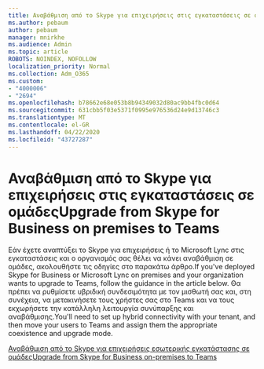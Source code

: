 ```yaml
---
title: Αναβάθμιση από το Skype για επιχειρήσεις στις εγκαταστάσεις σε ομάδες
ms.author: pebaum
author: pebaum
manager: mnirkhe
ms.audience: Admin
ms.topic: article
ROBOTS: NOINDEX, NOFOLLOW
localization_priority: Normal
ms.collection: Adm_O365
ms.custom:
- "4000006"
- "2694"
ms.openlocfilehash: b78662e68e053b8b94349032d80ac9bb4fbc0d64
ms.sourcegitcommit: 631cbb5f03e5371f0995e976536d24e9d13746c3
ms.translationtype: MT
ms.contentlocale: el-GR
ms.lasthandoff: 04/22/2020
ms.locfileid: "43727287"
---
```

# <a name="upgrade-from-skype-for-business-on-premises-to-teams"></a><span data-ttu-id="685bb-102">Αναβάθμιση από το Skype για επιχειρήσεις στις εγκαταστάσεις σε ομάδες</span><span class="sxs-lookup"><span data-stu-id="685bb-102">Upgrade from Skype for Business on premises to Teams</span></span>

<span data-ttu-id="685bb-103">Εάν έχετε αναπτύξει το Skype για επιχειρήσεις ή το Microsoft Lync στις εγκαταστάσεις και ο οργανισμός σας θέλει να κάνει αναβάθμιση σε ομάδες, ακολουθήστε τις οδηγίες στο παρακάτω άρθρο.</span><span class="sxs-lookup"><span data-stu-id="685bb-103">If you've deployed Skype for Business or Microsoft Lync on premises and your organization wants to upgrade to Teams, follow the guidance in the article below.</span></span> <span data-ttu-id="685bb-104">Θα πρέπει να ρυθμίσετε υβριδική συνδεσιμότητα με τον μισθωτή σας και, στη συνέχεια, να μετακινήσετε τους χρήστες σας στο Teams και να τους εκχωρήσετε την κατάλληλη λειτουργία συνύπαρξης και αναβάθμισης.</span><span class="sxs-lookup"><span data-stu-id="685bb-104">You'll need to set up hybrid connectivity with your tenant, and then move your users to Teams and assign them the appropriate coexistence and upgrade mode.</span></span> 

[<span data-ttu-id="685bb-105">Αναβάθμιση από το Skype για επιχειρήσεις εσωτερικής εγκατάστασης σε ομάδες</span><span class="sxs-lookup"><span data-stu-id="685bb-105">Upgrade from Skype for Business on-premises to Teams</span></span>](https://docs.microsoft.com/MicrosoftTeams/upgrade-to-teams-execute-skypeforbusinesshybridonprem)

